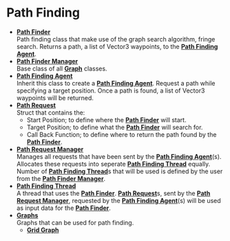 # Path Finding
- [**Path Finder**](PathFinder.cs)
<br>Path finding class that make use of the graph search algorithm, fringe search. Returns a path, a list of Vector3 waypoints, to the [**Path Finding Agent**]().
- [**Path Finder Manager**](PathFinderManager.cs)
<br>Base class of all [**Graph**](Graphs) classes.
- [**Path Finding Agent**](PathFindingAgent.cs)
<br>Inherit this class to create a [**Path Finding Agent**](). Request a path while specifying a target position. Once a path is found, a list of Vector3 waypoints will be returned.
- [**Path Request**](PathRequest.cs)
<br> Struct that contains the:
  - Start Position; to define where the [**Path Finder**](PathFinder.cs) will start.
  - Target Position; to define what the [**Path Finder**](PathFinder.cs) will search for.
  - Call Back Function; to define where to return the path found by the [**Path Finder**](PathFinder.cs).
- [**Path Request Manager**](PathRequestManager.cs)
<br>Manages all requests that have been sent by the [**Path Finding Agent**]()(s). Allocates these requests into seperate [**Path Finding Thread**](PathfindingThread.cs) equally. Number of [**Path Finding Thread**](PathfindingThread.cs)s that will be used is defined by the user from the [**Path Finder Manager**](PathFinderManager.cs).
- [**Path Finding Thread**](PathfindingThread.cs)
<br>A thread that uses the [**Path Finder**](PathFinder.cs). [**Path Request**](PathRequest.cs)s, sent by the [**Path Request Manager**](PathRequestManager.cs), requested by the [**Path Finding Agent**]()(s) will be used as input data for the [**Path Finder**](PathFinder.cs).
- [**Graphs**](Graphs)
<br>Graphs that can be used for path finding.
  - [**Grid Graph**](Graphs/GridGraph.cs)
